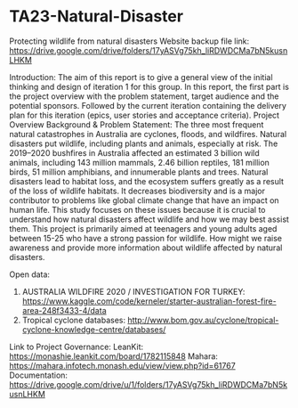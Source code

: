 # TA23-Natural-Disaster
Protecting wildlife from natural disasters
Website backup file link: https://drive.google.com/drive/folders/17yASVg75kh_liRDWDCMa7bN5kusnLHKM

Introduction: The aim of this report is to give a general view of the initial thinking and design of iteration 1 for this group. In this report, the first part is the project overview with the problem statement, target audience and the potential sponsors. Followed by the current iteration containing the delivery plan for this iteration (epics, user stories and acceptance criteria). 
Project Overview
Background & Problem Statement: The three most frequent natural catastrophes in Australia are cyclones, floods, and wildfires. Natural disasters put wildlife, including plants and animals, especially at risk. The 2019–2020 bushfires in Australia affected an estimated 3 billion wild animals, including 143 million mammals, 2.46 billion reptiles, 181 million birds, 51 million amphibians, and innumerable plants and trees. Natural disasters lead to habitat loss, and the ecosystem suffers greatly as a result of the loss of wildlife habitats. It decreases biodiversity and is a major contributor to problems like global climate change that have an impact on human life. This study focuses on these issues because it is crucial to understand how natural disasters affect wildlife and how we may best assist them. This project is primarily aimed at teenagers and young adults aged between 15-25 who have a strong passion for wildlife. How might we raise awareness and provide more information about wildlife affected by natural disasters.


Open data:
1. AUSTRALIA WILDFIRE 2020 / INVESTIGATION FOR TURKEY: https://www.kaggle.com/code/kerneler/starter-australian-forest-fire-area-248f3433-4/data
2. Tropical cyclone databases: http://www.bom.gov.au/cyclone/tropical-cyclone-knowledge-centre/databases/

Link to Project Governance:
LeanKit: https://monashie.leankit.com/board/1782115848
Mahara: https://mahara.infotech.monash.edu/view/view.php?id=61767
Documentation: https://drive.google.com/drive/u/1/folders/17yASVg75kh_liRDWDCMa7bN5kusnLHKM
